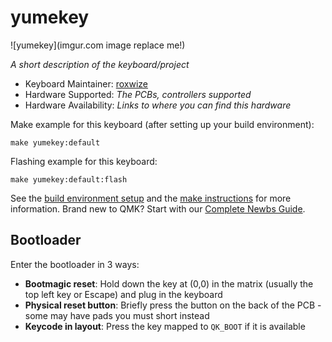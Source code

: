 # yumekey

![yumekey](imgur.com image replace me!)

*A short description of the keyboard/project*

* Keyboard Maintainer: [roxwize](https://github.com/roxwize)
* Hardware Supported: *The PCBs, controllers supported*
* Hardware Availability: *Links to where you can find this hardware*

Make example for this keyboard (after setting up your build environment):

    make yumekey:default

Flashing example for this keyboard:

    make yumekey:default:flash

See the [build environment setup](https://docs.qmk.fm/#/getting_started_build_tools) and the [make instructions](https://docs.qmk.fm/#/getting_started_make_guide) for more information. Brand new to QMK? Start with our [Complete Newbs Guide](https://docs.qmk.fm/#/newbs).

## Bootloader

Enter the bootloader in 3 ways:

* **Bootmagic reset**: Hold down the key at (0,0) in the matrix (usually the top left key or Escape) and plug in the keyboard
* **Physical reset button**: Briefly press the button on the back of the PCB - some may have pads you must short instead
* **Keycode in layout**: Press the key mapped to `QK_BOOT` if it is available
